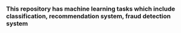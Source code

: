 <h3>This repository has machine learning tasks which include classification, recommendation system, fraud detection system</h3>

